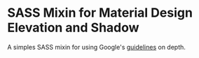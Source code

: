 # SASS Mixin for Material Design Elevation and Shadow

A simples SASS mixin for using Google's [guidelines](https://material.io/guidelines/material-design/elevation-shadows.html#elevation-shadows-elevation-android) on depth.
